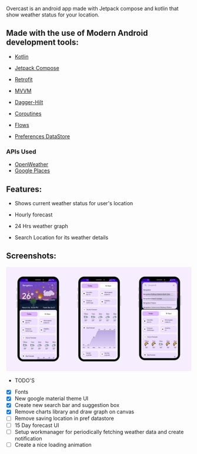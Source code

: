 Overcast is an android app made with Jetpack compose and kotlin that show weather status for your location.

## Made with the use of Modern Android development tools:

- [Kotlin](https://developer.android.com/kotlin)

- [Jetpack Compose](https://developer.android.com/jetpack/compose)

- [Retrofit](https://square.github.io/retrofit/)

- [MVVM](https://developer.android.com/jetpack/guide)

- [Dagger-Hilt](https://developer.android.com/training/dependency-injection/hilt-android)

- [Coroutines](https://developer.android.com/kotlin/coroutines)

- [Flows](https://developer.android.com/kotlin/flow)

- [Preferences DataStore](https://developer.android.com/topic/libraries/architecture/datastore)

### APIs Used
* [OpenWeather](https://openweathermap.org/)
* [Google Places](https://developers.google.com/maps/documentation/places/web-service/overview)

## Features:

- Shows current weather status for user's location

- Hourly forecast

- 24 Hrs weather graph

- Search Location for its weather details

## Screenshots:

![Screenshot](ss/weather_app.png)

- TODO'S
- [x] Fonts
- [x] New google material theme UI
- [x] Create new search bar and suggestion box
- [x] Remove charts library and draw graph on canvas
- [ ] Remove saving location in pref datastore
- [ ] 15 Day forecast UI
- [ ] Setup workmanager for periodically fetching weather data and create notification
- [ ] Create a nice loading animation 
